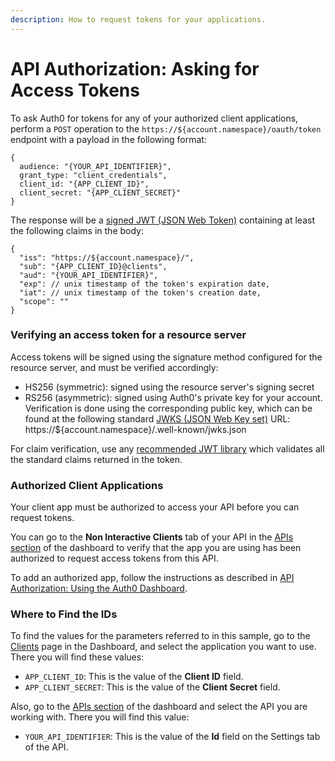 ```yaml
---
description: How to request tokens for your applications.
---
```


# API Authorization: Asking for Access Tokens

To ask Auth0 for tokens for any of your authorized client applications, perform a `POST` operation to the `https://${account.namespace}/oauth/token` endpoint with a payload in the following format:

```
{
  audience: "{YOUR_API_IDENTIFIER}",
  grant_type: "client_credentials",
  client_id: "{APP_CLIENT_ID}",
  client_secret: "{APP_CLIENT_SECRET}"
}
```
The response will be a [signed JWT (JSON Web Token)](/jwt#2-body) containing at least the following claims in the body:

```
{
  "iss": "https://${account.namespace}/",
  "sub": "{APP_CLIENT_ID}@clients",
  "aud": "{YOUR_API_IDENTIFIER}",
  "exp": // unix timestamp of the token's expiration date,
  "iat": // unix timestamp of the token's creation date,
  "scope": ""
}
```

### Verifying an access token for a resource server

Access tokens will be signed using the signature method configured for the resource server, and must be verified accordingly:

* HS256 (symmetric): signed using the resource server's signing secret
* RS256 (asymmetric): signed using Auth0's private key for your account. Verification is done using the corresponding public key, which can be found at the following standard [JWKS (JSON Web Key set)](https://self-issued.info/docs/draft-ietf-jose-json-web-key.html) URL: https://${account.namespace}/.well-known/jwks.json

For claim verification, use any [recommended JWT library](https://jwt.io/) which validates all the standard claims returned in the token.

### Authorized Client Applications

Your client app must be authorized to access your API before you can request tokens.

You can go to the **Non Interactive Clients** tab of your API in the [APIs section](${uiURL}/#/apis) of the dashboard to verify that the app you are using has been authorized to request access tokens from this API.

To add an authorized app, follow the instructions as described in [API Authorization: Using the Auth0 Dashboard](/api-auth#using-the-auth0-dashboard-for-setting-up-an-api-authorization-scenario).

### Where to Find the IDs

To find the values for the parameters referred to in this sample, go to the [Clients](${uiURL}/#/applications) page in the Dashboard, and select the application you want to use. There you will find these values:

  * `APP_CLIENT_ID`: This is the value of the **Client ID** field.
  * `APP_CLIENT_SECRET`: This is the value of the **Client Secret** field.

Also, go to the [APIs section](${uiURL}/#/apis) of the dashboard and select the API you are working with. There you will find this value:

  * `YOUR_API_IDENTIFIER`: This is the value of the **Id** field on the Settings tab of the API.
